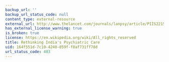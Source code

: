 ```yaml
---
backup_url: ''
backup_url_status_code: null
content_type: external-resource
external_url: http://www.thelancet.com/journals/lanpsy/article/PIIS2215-0366(14)00096-0
has_external_license_warning: true
is_broken: true
license: https://en.wikipedia.org/wiki/All_rights_reserved
title: Rethinking India's Psychiatric Care
uid: 164f551d-7c10-4240-859f-f8af731ff78d
url_status_code: 403
---
```


